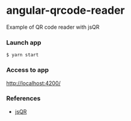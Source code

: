 # angular-qrcode-reader

Example of QR code reader with jsQR

### Launch app

```
$ yarn start
```

### Access to app

[http://localhost:4200/](http://localhost:4200/)

### References

* [jsQR](https://github.com/cozmo/jsQR)
